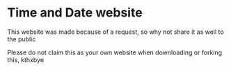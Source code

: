 # Time and Date website
This website was made because of a request, so why not share it as well to the public

Please do not claim this as your own website when downloading or forking this, kthxbye
